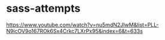 # sass-attempts
https://www.youtube.com/watch?v=nu5mdN2JIwM&list=PLL-N9icOV9o167ROk6Sx4Crkc7LXrPx95&index=6&t=633s